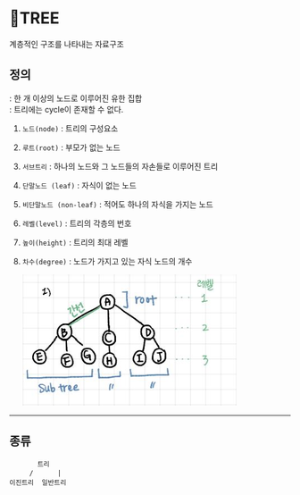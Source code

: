 # 🌴TREE
계층적인 구조를 나타내는 자료구조 </br>
## 정의 </br>
: 한 개 이상의 노드로 이루어진 유한 집합 </br>
: 트리에는 cycle이 존재할 수 없다.

1. `노드(node)` : 트리의 구성요소
2. `루트(root)` : 부모가 없는 노드
3. `서브트리` : 하나의 노드와 그 노드들의 자손들로 이루어진 트리
4. `단말노드 (leaf)` : 자식이 없는 노드
5. `비단말노드 (non-leaf)` : 적어도 하나의 자식을 가지는 노드
6. `레벨(level)` : 트리의 각층의 번호
7. `높이(height)` : 트리의 최대 레벨
8. `차수(degree)` : 노드가 가지고 있는 자식 노드의 개수 </br>

    ![tree](/Images/tree.JPG)   

---

## 종류
```
       트리
     /      |
이진트리  일반트리
```
